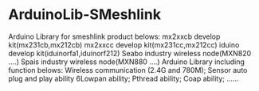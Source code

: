 ArduinoLib-SMeshlink
====================

Arduino Library for smeshlink product belows:
	mx2xxcb develop kit(mx231cb,mx212cb)
	mx2xxcc develop kit(mx231cc,mx212cc)
	iduino develop kit(iduinorfa1,iduinorf212)
	Seabo industry wireless node(MXN820 ....)
	Spais industry wireless node(MXN880 ....)
Arduino Library including function belows:
	Wireless communication (2.4G and 780M);
	Sensor auto plug and play ability
	6Lowpan ability;
	Pthread ability;
	Coap ability;
	......
